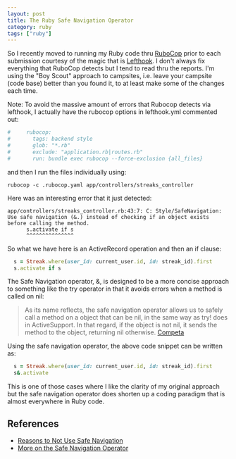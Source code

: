 ```yaml
---
layout: post
title: The Ruby Safe Navigation Operator
category: ruby
tags: ["ruby"]
---
```

So I recently moved to running my Ruby code thru [RuboCop](https://github.com/rubocop-hq/rubocop) prior to each submission courtesy of the magic that is [Lefthook](https://evilmartians.com/chronicles/lefthook-knock-your-teams-code-back-into-shape).  I don't always fix everything that RuboCop detects but I tend to read thru the reports.  I'm using the "Boy Scout" approach to campsites, i.e. leave your campsite (code base) better than you found it, to at least make some of the changes each time.  

Note: To avoid the massive amount of errors that Rubocop detects via lefthook, I actually have the rubocop options in lefthook.yml commented out:

```yaml
#     rubocop:
#       tags: backend style
#       glob: "*.rb"
#       exclude: "application.rb|routes.rb"
#       run: bundle exec rubocop --force-exclusion {all_files}
```

and then I run the files individually using:

    rubocop -c .rubocop.yaml app/controllers/streaks_controller

Here was an interesting error that it just detected:

    app/controllers/streaks_controller.rb:43:7: C: Style/SafeNavigation: Use safe navigation (&.) instead of checking if an object exists before calling the method.
          s.activate if s
          ^^^^^^^^^^^^^^^

So what we have here is an ActiveRecord operation and then an if clause:

```ruby
  s = Streak.where(user_id: current_user.id, id: streak_id).first
  s.activate if s
```

The Safe Navigation operator, &, is designed to be a more concise approach to something like the try operator in that it avoids errors when a method is called on nil:

> As its name reflects, the safe navigation operator allows us to safely call a method on a object that can be nil, in the same way as try! does in ActiveSupport. In that regard, if the object is not nil, it sends the method to the object, returning nil otherwise. [Competa](https://www.competa.com/blog/ruby-safe-navigation-operator-methods/)

Using the safe navigation operator, the above code snippet can be written as:

```ruby
  s = Streak.where(user_id: current_user.id, id: streak_id).first
  s&.activate
```

This is one of those cases where I like the clarity of my original approach but the safe navigation operator does shorten up a coding paradigm that is almost everywhere in Ruby code.

## References

* [Reasons to Not Use Safe Navigation](https://www.theguild.nl/5-reasons-not-to-use-safe-navigation-operators/)
* [More on the Safe Navigation Operator](http://mitrev.net/ruby/2015/11/13/the-operator-in-ruby/)